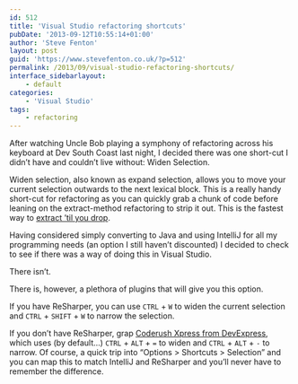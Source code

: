 ```yaml
---
id: 512
title: 'Visual Studio refactoring shortcuts'
pubDate: '2013-09-12T10:55:14+01:00'
author: 'Steve Fenton'
layout: post
guid: 'https://www.stevefenton.co.uk/?p=512'
permalink: /2013/09/visual-studio-refactoring-shortcuts/
interface_sidebarlayout:
    - default
categories:
    - 'Visual Studio'
tags:
    - refactoring
---
```


After watching Uncle Bob playing a symphony of refactoring across his keyboard at Dev South Coast last night, I decided there was one short-cut I didn’t have and couldn’t live without: Widen Selection.

Widen selection, also known as expand selection, allows you to move your current selection outwards to the next lexical block. This is a really handy short-cut for refactoring as you can quickly grab a chunk of code before leaning on the extract-method refactoring to strip it out. This is the fastest way to [extract ’til you drop](https://sites.google.com/site/unclebobconsultingllc/home/articles/one-thing-extract-till-you-drop).

Having considered simply converting to Java and using IntelliJ for all my programming needs (an option I still haven’t discounted) I decided to check to see if there was a way of doing this in Visual Studio.

There isn’t.

There is, however, a plethora of plugins that will give you this option.

If you have ReSharper, you can use `CTRL` + `W` to widen the current selection and `CTRL` + `SHIFT` + `W` to narrow the selection.

If you don’t have ReSharper, grap [Coderush Xpress from DevExpress](https://www.devexpress.com/Products/CodeRush/), which uses (by default…) `CTRL` + `ALT` + `=` to widen and `CTRL` + `ALT` + `-` to narrow. Of course, a quick trip into “Options &gt; Shortcuts &gt; Selection” and you can map this to match IntelliJ and ReSharper and you’ll never have to remember the difference.